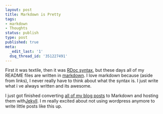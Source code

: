 ```yaml
---
layout: post
title: Markdown is Pretty
tags:
- markdown
- Thoughts
status: publish
type: post
published: true
meta:
  _edit_last: '1'
  dsq_thread_id: '351227491'
---
```

First it was textile, then it was <a href="http://rdoc.sourceforge.net/doc/index.html">RDoc syntax</a>, but these days all of my README files are written in <a href="http://daringfireball.net/projects/markdown/">markdown</a>. I love markdown because (aside from links), I never really have to think about what the syntax is. I just write what i ve always written and its awesome.

I just got finished converting <a href="http://www.seejohncode.com/">all of my blog posts</a> to Markdown and hosting them with<a href="https://github.com/mojombo/jekyll">Jekyll</a>. I m really excited about not using wordpress anymore to write little posts like this up.
